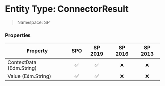# Entity Type: ConnectorResult

> Namespace: SP

### Properties

Property | SPO | SP 2019 | SP 2016 | SP 2013
----------|:---:|:-------:|:-------:|:-------:
ContextData (Edm.String) | ✅ | ✅ | ❌ | ❌
Value (Edm.String) | ✅ | ✅ | ❌ | ❌